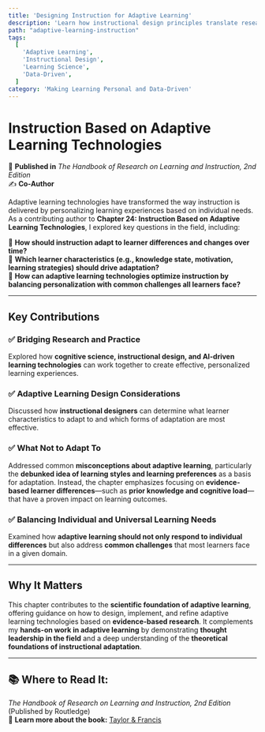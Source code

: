 ```yaml
---
title: 'Designing Instruction for Adaptive Learning'
description: 'Learn how instructional design principles translate research into effective adaptive learning experiences.'
path: "adaptive-learning-instruction"
tags:
  [
    'Adaptive Learning',
    'Instructional Design',
    'Learning Science',
    'Data-Driven',
  ]
category: 'Making Learning Personal and Data-Driven'
---
```


# Instruction Based on Adaptive Learning Technologies

📖 **Published in** _The Handbook of Research on Learning and Instruction, 2nd Edition_  
✍️ **Co-Author**

Adaptive learning technologies have transformed the way instruction is delivered by personalizing learning experiences based on individual needs. As a contributing author to **Chapter 24: Instruction Based on Adaptive Learning Technologies**, I explored key questions in the field, including:

🔹 **How should instruction adapt to learner differences and changes over time?**  
🔹 **Which learner characteristics (e.g., knowledge state, motivation, learning strategies) should drive adaptation?**  
🔹 **How can adaptive learning technologies optimize instruction by balancing personalization with common challenges all learners face?**

---

## Key Contributions

### ✅ Bridging Research and Practice

Explored how **cognitive science, instructional design, and AI-driven learning technologies** can work together to create effective, personalized learning experiences.

### ✅ Adaptive Learning Design Considerations

Discussed how **instructional designers** can determine what learner characteristics to adapt to and which forms of adaptation are most effective.

### ✅ What Not to Adapt To

Addressed common **misconceptions about adaptive learning**, particularly the **debunked idea of learning styles and learning preferences** as a basis for adaptation. Instead, the chapter emphasizes focusing on **evidence-based learner differences**—such as **prior knowledge and cognitive load**—that have a proven impact on learning outcomes.

### ✅ Balancing Individual and Universal Learning Needs

Examined how **adaptive learning should not only respond to individual differences** but also address **common challenges** that most learners face in a given domain.

---

## Why It Matters

This chapter contributes to the **scientific foundation of adaptive learning**, offering guidance on how to design, implement, and refine adaptive learning technologies based on **evidence-based research**. It complements my **hands-on work in adaptive learning** by demonstrating **thought leadership in the field** and a deep understanding of the **theoretical foundations of instructional adaptation**.

---

## 📚 Where to Read It:

_The Handbook of Research on Learning and Instruction, 2nd Edition_ (Published by Routledge)  
🔗 **Learn more about the book:** [Taylor & Francis](https://www.taylorfrancis.com/books/edit/10.4324/9781315736419/handbook-research-learning-instruction-patricia-alexander-richard-mayer)
